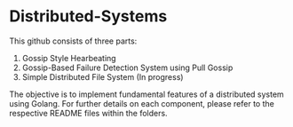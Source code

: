 # Distributed-Systems

This github consists of three parts:

1) Gossip Style Hearbeating
2) Gossip-Based Failure Detection System using Pull Gossip
3) Simple Distributed File System (In progress)


The objective is to implement fundamental features of a distributed system using Golang. For further details on each component, please refer to the respective README files within the folders.